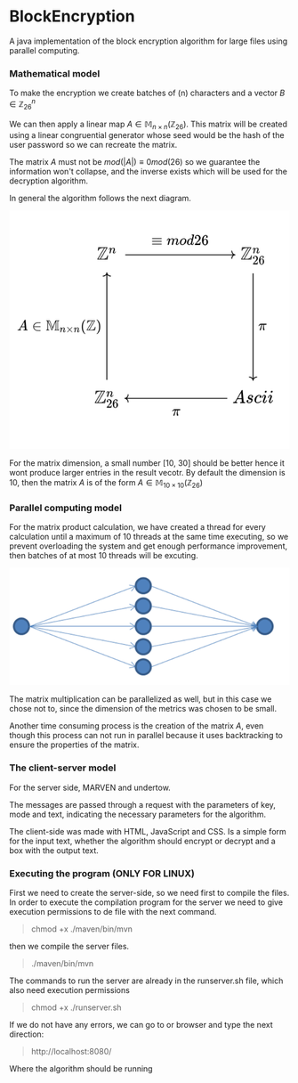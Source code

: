 # BlockEncryption

A java implementation of the block encryption algorithm for large files using parallel computing.


### Mathematical model 

To make the encryption we create batches of (n) characters and a vector $B \in \mathbb{Z}_{26}^n$

We can then apply a linear map $A \in \mathbb{M}_{n \times n}(\mathbb{Z}_{26})$.
This matrix will be created using a linear congruential generator whose seed would be the hash of the user password so we can recreate the matrix.


The matrix $A$ must not be $mod(|A|) \equiv  0 mod (26)$ so we guarantee the information won't collapse, and the inverse exists which will be used for the decryption algorithm.

In general the algorithm follows the next diagram.


![Alt text](./img/diagram.png "Diagram")


For the matrix dimension, a small number [10, 30] should be better hence it wont produce larger entries in the result vecotr. By default the dimension is 10, then the matrix $A$ is of the form $A \in \mathbb{M}_{10 \times 10}(\mathbb{Z}_{26})$

### Parallel computing model 

For the matrix product calculation, we have created a thread for every calculation until a maximum of 10 threads at the same time executing, so we prevent overloading the system and get enough performance improvement, then batches of at most 10 threads will be excuting. 

![Alt text](./img/paralleldiagram.png "Diagram  2")


The matrix multiplication can be parallelized as well, but in this case we chose not to, since the dimension of the metrics was chosen to be small. 

Another time consuming process is the creation of the matrix $A$, even though this process can not run in parallel because it uses backtracking to ensure the properties of the matrix. 


### The client-server model


For the server side, MARVEN and undertow. 

The messages are passed through a request with the parameters of key, mode and text, indicating the necessary parameters for the algorithm. 

The client-side was made with HTML, JavaScript and CSS. Is a simple form for the input text, whether the algorithm should encrypt or decrypt and a box with the output text. 


### Executing the program (ONLY FOR LINUX)

First we need to create the server-side, so we need first to compile the files.
In order to execute the compilation program for the server we need to give 
execution permissions to de file with the next command.

> chmod +x ./maven/bin/mvn

then we compile the server files.

> ./maven/bin/mvn

The commands to run the server are already in the runserver.sh file, which also need execution permissions

> chmod +x ./runserver.sh

If we do not have any errors, we can go to or browser and type the next direction: 

> http://localhost:8080/

Where the algorithm should be running




